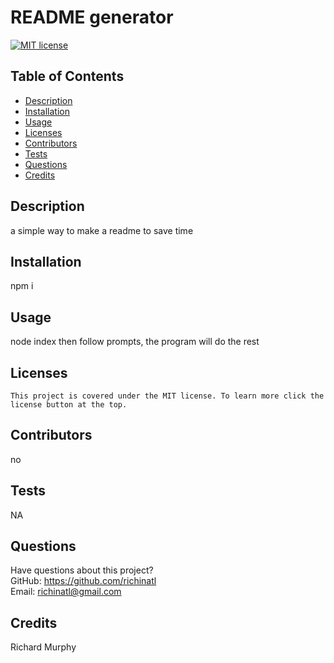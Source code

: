 # README generator
  [![MIT license](https://img.shields.io/badge/License-MIT-blue.svg)](https://lbesson.mit-license.org/)
  ## Table of Contents
  * [Description](#description)
  * [Installation](#installation)
  * [Usage](#usage)
  * [Licenses](#licenses)
  * [Contributors](#contributors)
  * [Tests](#tests)
  * [Questions](#questions)
  * [Credits](#credits)
  ## Description
  a simple way to make a readme to save time
  ## Installation
  npm i
  ## Usage
  node index then follow prompts, the program will do the rest
  ## Licenses
    This project is covered under the MIT license. To learn more click the license button at the top.
  ## Contributors
  no
  ## Tests
  NA
  ## Questions
  Have questions about this project?  
  GitHub: https://github.com/richinatl  
  Email: richinatl@gmail.com
  ## Credits
  Richard Murphy
